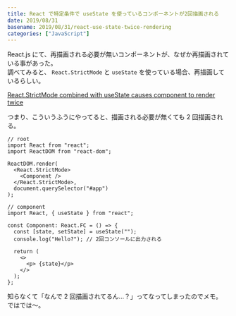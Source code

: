 ```yaml
---
title: React で特定条件で useState を使っているコンポーネントが2回描画される
date: 2019/08/31
basename: 2019/08/31/react-use-state-twice-rendering
categories: ["JavaScript"]
---
```


React.js にて、再描画される必要が無いコンポーネントが、なぜか再描画されている事があった。  
調べてみると、 `React.StrictMode` と `useState` を使っている場合、再描画しているらしい。

[React.StrictMode combined with useState causes component to render twice](https://github.com/facebook/react/issues/15074)

つまり、こういうふうにやってると、描画される必要が無くても 2 回描画される。

```tsx
// root
import React from "react";
import ReactDOM from "react-dom";

ReactDOM.render(
  <React.StrictMode>
    <Component />
  </React.StrictMode>,
  document.querySelector("#app")
);
```

```tsx
// component
import React, { useState } from "react";

const Component: React.FC = () => {
  const [state, setState] = useState("");
  console.log("Hello?"); // 2回コンソールに出力される

  return (
    <>
      <p> {state}</p>
    </>
  );
};
```

知らなくて「なんで 2 回描画されてるん...？」ってなってしまったのでメモ。 ではでは～。
